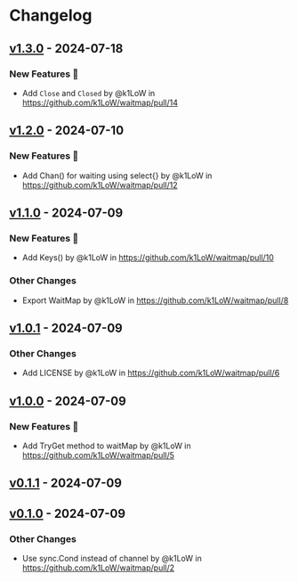 # Changelog

## [v1.3.0](https://github.com/k1LoW/waitmap/compare/v1.2.0...v1.3.0) - 2024-07-18
### New Features 🎉
- Add `Close` and `Closed` by @k1LoW in https://github.com/k1LoW/waitmap/pull/14

## [v1.2.0](https://github.com/k1LoW/waitmap/compare/v1.1.0...v1.2.0) - 2024-07-10
### New Features 🎉
- Add Chan() for waiting using select{} by @k1LoW in https://github.com/k1LoW/waitmap/pull/12

## [v1.1.0](https://github.com/k1LoW/waitmap/compare/v1.0.1...v1.1.0) - 2024-07-09
### New Features 🎉
- Add Keys() by @k1LoW in https://github.com/k1LoW/waitmap/pull/10
### Other Changes
- Export WaitMap by @k1LoW in https://github.com/k1LoW/waitmap/pull/8

## [v1.0.1](https://github.com/k1LoW/waitmap/compare/v1.0.0...v1.0.1) - 2024-07-09
### Other Changes
- Add LICENSE by @k1LoW in https://github.com/k1LoW/waitmap/pull/6

## [v1.0.0](https://github.com/k1LoW/waitmap/compare/v0.1.1...v1.0.0) - 2024-07-09
### New Features 🎉
- Add TryGet method to waitMap by @k1LoW in https://github.com/k1LoW/waitmap/pull/5

## [v0.1.1](https://github.com/k1LoW/waitmap/compare/v0.1.0...v0.1.1) - 2024-07-09

## [v0.1.0](https://github.com/k1LoW/waitmap/commits/v0.1.0) - 2024-07-09
### Other Changes
- Use sync.Cond instead of channel by @k1LoW in https://github.com/k1LoW/waitmap/pull/2
